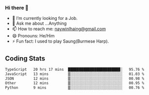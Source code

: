 ### Hi there 👋

- 🔭 I’m currently looking for a Job.
- 💬 Ask me about ...Anything
- 📫 How to reach me: naywinlhaing@gmail.com
- 😄 Pronouns: He/Him
- ⚡ Fun fact: I used to play Saung(Burmese Harp).


## Coding Stats
<!--START_SECTION:waka-->

```txt
TypeScript   20 hrs 17 mins  ████████████████████████░   95.76 %
JavaScript   13 mins         ▒░░░░░░░░░░░░░░░░░░░░░░░░   01.03 %
JSON         12 mins         ▒░░░░░░░░░░░░░░░░░░░░░░░░   00.98 %
Other        12 mins         ▒░░░░░░░░░░░░░░░░░░░░░░░░   00.95 %
Python       9 mins          ▒░░░░░░░░░░░░░░░░░░░░░░░░   00.76 %
```

<!--END_SECTION:waka-->
